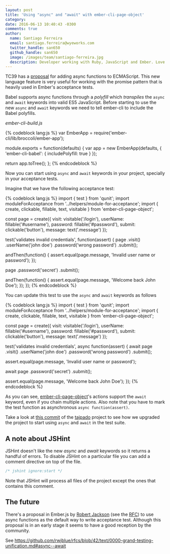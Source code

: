 ```yaml
---
layout: post
title: 'Using "async" and "await" with ember-cli-page-object'
category: 
date: 2016-06-13 10:40:43 -0300
comments: true
author:
  name: Santiago Ferreira
  email: santiago.ferreira@wyeworks.com
  twitter_handle: san650
  github_handle: san650
  image: /images/team/santiago-ferreira.jpg
  description: Developer working with Ruby, JavaScript and Ember. Love working with Free Software in general. Ember and Angular meetup organizer in Montevideo
---
```


TC39 has a [proposal](https://tc39.github.io/ecmascript-asyncawait/) for adding async functions to ECMAScript. This new language feature is very useful for working with the promise pattern that is heavily used in Ember's acceptance tests.

<!--more-->

Babel supports async functions through a _polyfill_ which _transpiles_ the `async` and `await` keywords into valid ES5 JavaScript. Before starting to use the new `async` and `await` keywords we need to tell ember-cli to include the Babel polyfills.

_ember-cli-build.js_

{% codeblock lang:js %}
var EmberApp = require('ember-cli/lib/broccoli/ember-app');

module.exports = function(defaults) {
  var app = new EmberApp(defaults, {
    'ember-cli-babel': {
      includePolyfill: true
    }
  });

  return app.toTree();
};
{% endcodeblock %}

Now you can start using `async` and `await` keywords in your project, specially in your acceptance tests.

Imagine that we have the following acceptance test:

{% codeblock lang:js %}
import { test } from 'qunit';
import moduleForAcceptance from '../helpers/module-for-acceptance';
import { create, clickable, fillable, text, visitable } from 'ember-cli-page-object';

const page = create({
  visit: visitable('/login'),
  userName: fillable('#username'),
  password: fillable('#password'),
  submit: clickable('button'),
  message: text('.message')
});

test('validates invalid credentials', function(assert) {
  page
    .visit()
    .userName('john doe')
    .password('wrong password')
    .submit();

  andThen(function() {
    assert.equal(page.message, 'Invalid user name or password');
  });

  page
    .password('secret')
    .submit();

  andThen(function() {
    assert.equal(page.message, 'Welcome back John Doe');
  });
});
{% endcodeblock %}

You can update this test to use the `async` and `await` keywords as follows

{% codeblock lang:js %}
import { test } from 'qunit';
import moduleForAcceptance from '../helpers/module-for-acceptance';
import { create, clickable, fillable, text, visitable } from 'ember-cli-page-object';

const page = create({
  visit: visitable('/login'),
  userName: fillable('#username'),
  password: fillable('#password'),
  submit: clickable('button'),
  message: text('.message')
});

test('validates invalid credentials', async function(assert) {
  await page
    .visit()
    .userName('john doe')
    .password('wrong password')
    .submit();

  assert.equal(page.message, 'Invalid user name or password');

  await page
    .password('secret')
    .submit();

  assert.equal(page.message, 'Welcome back John Doe');
});
{% endcodeblock %}

As you can see, [ember-cli-page-object](https://github.com/san650/ember-cli-page-object)'s actions support the `await` keyword, even if you chain multiple actions. Also note that you have to mark the test function as asynchronous `async function(assert)`.

Take a look at [this commit](https://github.com/san650/tajpado/commit/6638a26564e41f3503886dbe36bf860b2f6d7ac1) of the [tajpado](https://github.com/san650/tajpado) project to see how we upgraded the project to start using `async` and `await` in the test suite.

## A note about JSHint

JSHint doesn't like the new _async_ and _await_ keywords so it returns a handful of errors. To disable JSHint on a particular file you can add a comment directive on top of the file.

```js
/* jshint ignore:start */
```

Note that JSHint will process all files of the project except the ones that contains this comment.

## The future

There's a proposal in Ember.js by [Robert Jackson](https://github.com/rwjblue) (see the [RFC](https://github.com/emberjs/rfcs/pull/119)) to use async functions as the default way to write acceptance test. Although this proposal is in an early stage it seems to have a good reception by the community.

See https://github.com/rwjblue/rfcs/blob/42/text/0000-grand-testing-unification.md#async--await
